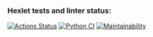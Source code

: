### Hexlet tests and linter status:
[![Actions Status](https://github.com/DREU007/python-project-83/workflows/hexlet-check/badge.svg)](https://github.com/DREU007/python-project-83/actions)
[![Python CI](https://github.com/DREU007/page-analyzer/actions/workflows/pyci.yml/badge.svg)](https://github.com/DREU007/page-analyzer/actions/workflows/pyci.yml)
[![Maintainability](https://api.codeclimate.com/v1/badges/defcd586c528f7e7849d/maintainability)](https://codeclimate.com/github/DREU007/page-analyzer/maintainability)
